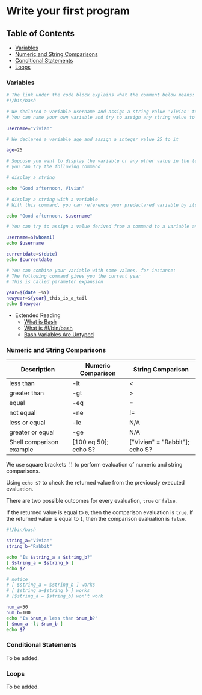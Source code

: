 # Write your first program

## Table of Contents
- [Variables](#variables)
- [Numeric and String Comparisons](#numeric-and-string-comparisons)
- [Conditional Statements](#conditional-statements)
- [Loops](#loops)

### Variables
```bash
# The link under the code block explains what the comment below means: 
#!/bin/bash

# We declared a variable username and assign a string value 'Vivian' to it
# You can name your own variable and try to assign any string value to it
  
username="Vivian"

# We declared a variable age and assign a integer value 25 to it

age=25

# Suppose you want to display the variable or any other value in the terminal,
# you can try the following command

# display a string

echo "Good afternoon, Vivian"

# display a string with a variable
# With this command, you can reference your predeclared variable by its name with a $ sign prefixed to it 

echo "Good afternoon, $username"

# You can try to assign a value derived from a command to a variable and display it

username=$(whoami)
echo $username

currentdate=$(date)
echo $currentdate

# You can combine your variable with some values, for instance:
# The following command gives you the current year
# This is called parameter expansion

year=$(date +%Y)
newyear=${year}_this_is_a_tail
echo $newyear

```
- Extended Reading
  - [What is Bash](https://opensource.com/resources/what-bash)
  - [What is #!/bin/bash](https://medium.com/@codingmaths/bin-bash-what-exactly-is-this-95fc8db817bf#:~:text=%2Fbin%2Fbash%20is%20the%20most,well%20developed%20and%20better%20syntax.)
  - [Bash Variables Are Untyped](https://tldp.org/LDP/abs/html/untyped.html)

### Numeric and String Comparisons
|Description|Numeric Comparison|String Comparison|
|-----|-----|-----|
|less than|-lt|<|
|greater than|-gt|>|
|equal|-eq|=|
|not equal|-ne|!=|
|less or equal|-le|N/A|
|greater or equal|-ge|N/A|
|Shell comparison example|[100 eq 50]; echo $?|["Vivian" = "Rabbit"]; echo $?|

We use square brackets `[]` to perform evaluation of numeric and string comparisons.


Using `echo $?` to check the returned value from the previously executed evaluation.


There are two possible outcomes for every evaluation, `true` or `false`.


If the returned value is equal to `0`, then the comparison evaluation is `true`.
If the returned value is equal to `1`, then the comparison evaluation is `false`.

```bash
#!/bin/bash

string_a="Vivian"
string_b="Rabbit"

echo "Is $string_a a $string_b?"
[ $string_a = $string_b ]
echo $?

# notice
# [ $string_a = $string_b ] works
# [ $string_a=$string_b ] works
# [$string_a = $string_b] won't work

num_a=50
num_b=100
echo "Is $num_a less than $num_b?"
[ $num_a -lt $num_b ]
echo $?
```

### Conditional Statements
To be added.

### Loops
To be added.
